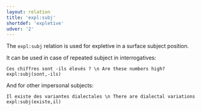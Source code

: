 ```yaml
---
layout: relation
title: 'expl:subj'
shortdef: 'expletive'
udver: '2'
---
```


The `expl:subj` relation is used for expletive in a surface subject position.

It can be used in case of repeated subject in interrogatives:

~~~ sdparse
Ces chiffres sont -ils élevés ? \n Are these numbers high?
expl:subj(sont,-ils)
~~~

And for other impersonal subjects:

~~~ sdparse
Il existe des variantes dialectales \n There are dialectal variations
expl:subj(existe,il)
~~~
